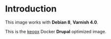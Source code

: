 # Introduction #

This image works with **Debian 8**, **Varnish 4.0**.

This is the [keopx](https://www.keopx.net) Docker **Drupal** optimized image.
